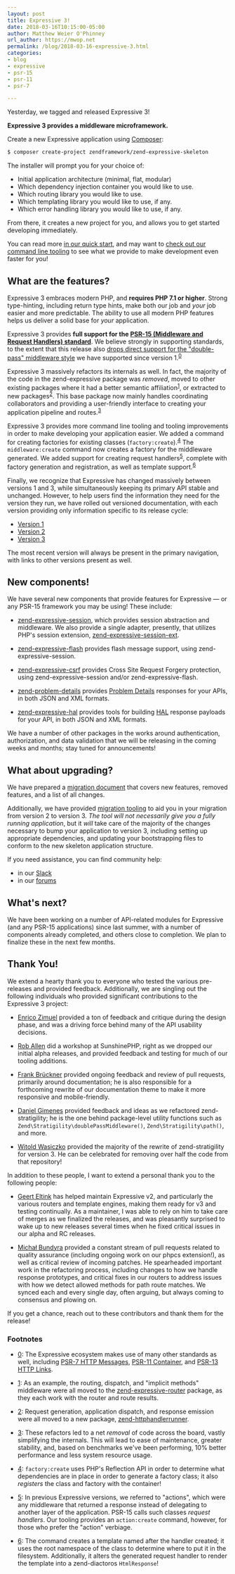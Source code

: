 ```yaml
---
layout: post
title: Expressive 3!
date: 2018-03-16T10:15:00-05:00
author: Matthew Weier O'Phinney
url_author: https://mwop.net
permalink: /blog/2018-03-16-expressive-3.html
categories:
- blog
- expressive
- psr-15
- psr-11
- psr-7

---
```


Yesterday, we tagged and released Expressive 3!

**Expressive 3 provides a middleware microframework.**

Create a new Expressive application using [Composer](https://getcomposer.org):

```bash
$ composer create-project zendframework/zend-expressive-skeleton
```

The installer will prompt you for your choice of:

- Initial application architecture (minimal, flat, modular)
- Which dependency injection container you would like to use.
- Which routing library you would like to use.
- Which templating library you would like to use, if any.
- Which error handling library you would like to use, if any.

From there, it creates a new project for you, and allows you to get started
developing immediately.

You can read more [in our quick start](https://docs.zendframework.com/zend-expressive/v3/getting-started/quick-start/),
and may want to [check out our command line tooling](https://docs.zendframework.com/zend-expressive/v3/reference/cli-tooling/#expressive-command-line-tool)
to see what we provide to make development even faster for you!

## What are the features?

Expressive 3 embraces modern PHP, and **requires PHP 7.1 or higher**. Strong
type-hinting, including return type hints, make both our job and _your_ job
easier and more predictable. The ability to use all modern PHP features helps us
deliver a solid base for _your_ application.

Expressive 3 provides **full support for the [PSR-15 (Middleware and Request
Handlers) standard](https://www.php-fig.org/psr/psr-15/)**. We believe strongly
in supporting standards, to the extent that this release also [drops direct
support for the "double-pass" middleware style](https://docs.zendframework.com/zend-expressive/v3/getting-started/features/#double-pass-middleware)
we have supported since version 1.<sup id="target-0">[0](#footnote-0)</sup>

Expressive 3 massively refactors its internals as well. In fact, the majority of
the code in the zend-expressive package was _removed_, moved to other existing
packages where it had a better semantic affiliation<sup id="target-1">[1](#footnote-1)</sup>,
or extracted to new packages<sup id="target-2">[2](#footnote-2)</sup>. This base
package now mainly handles coordinating collaborators and providing a
user-friendly interface to creating your application pipeline and routes.<sup id="target-3">[3](#footnote-3)</sup>

Expressive 3 provides more command line tooling and tooling improvements in
order to make developing your application easier. We added a command for
creating factories for existing classes (`factory:create`).<sup id="target-4">[4](#footnote-4)</sup>
The `middleware:create` command now creates a factory for the
middleware generated. We added support for creating request handlers<sup id="target-5">[5](#footnote-5)</sup>,
complete with factory generation and registration, as well as template support.<sup id="target-6">[6](#footnote-6)</sup>

Finally, we recognize that Expressive has changed massively between versions 1
and 3, while simultaneously keeping its primary API stable and unchanged.
However, to help users find the information they need for the version they run,
we have rolled out versioned documentation, with each version providing only
information specific to its release cycle:

- [Version 1](https://docs.zendframework.com/zend-expressive/v1/)
- [Version 2](https://docs.zendframework.com/zend-expressive/v2/)
- [Version 3](https://docs.zendframework.com/zend-expressive/v3/getting-started/features/)

The most recent version will always be present in the primary navigation, with
links to other versions present as well.

## New components!

We have several new components that provide features for Expressive &mdash; or
any PSR-15 framework you may be using! These include:

- [zend-expressive-session](https://docs.zendframework.com/zend-expressive-session/),
  which provides session abstraction and middleware. We also provide a single
  adapter, presently, that utilizes PHP's session extension, 
  [zend-expressive-session-ext](https://docs.zendframework.com/zend-expressive-session-ext/).

- [zend-expressive-flash](https://docs.zendframework.com/zend-expressive-flash/)
  provides flash message support, using zend-expressive-session.

- [zend-expressive-csrf](https://docs.zendframework.com/zend-expressive-csrf/)
  provides Cross Site Request Forgery protection, using zend-expressive-session
  and/or zend-expressive-flash.

- [zend-problem-details](https://docs.zendframework.com/zend-problem-details/)
  provides [Problem Details](https://tools.ietf.org/html/rfc7807) responses for
  your APIs, in both JSON and XML formats.

- [zend-expressive-hal](https://docs.zendframework.com/zend-expressive-hal/)
  provides tools for building [HAL](https://tools.ietf.org/html/draft-kelly-json-hal-08)
  response payloads for your API, in both JSON and XML formats.

We have a number of other packages in the works around authentication,
authorization, and data validation that we will be releasing in the coming weeks
and months; stay tuned for announcements!

## What about upgrading?

We have prepared a [migration document](https://docs.zendframework.com/zend-expressive/v3/reference/migration/)
that covers new features, removed features, and a list of all changes.

Additionally, we have provided [migration tooling](https://docs.zendframework.com/zend-expressive/v3/reference/migration/#upgrading)
to aid you in your migration from version 2 to version 3. _The tool will not
necessarily give you a fully running application_, but it _will_ take care of
the majority of the changes necessary to bump your application to version 3,
including setting up appropriate dependencies, and updating your bootstrapping
files to conform to the new skeleton application structure.

If you need assistance, you can find community help:

- in our [Slack](https://zendframework-slack.herokuapp.com)
- in our [forums](https://discourse.zendframework.com/c/questions/expressive/)

## What's next?

We have been working on a number of API-related modules for Expressive (and any
PSR-15 applications) since last summer, with a number of components already
completed, and others close to completion. We plan to finalize these in the next
few months.

## Thank You!

We extend a hearty thank you to everyone who tested the various pre-releases and
provided feedback. Additionally, we are singling out the following individuals
who provided significant contributions to the Expressive 3 project:

- [Enrico Zimuel](https://www.zimuel.it/) provided a ton of feedback and
  critique during the design phase, and was a driving force behind many of the
  API usability decisions.

- [Rob Allen](https://akrabat.com/) did a workshop at SunshinePHP, right as we
  dropped our initial alpha releases, and provided feedback and testing for much
  of our tooling additions.

- [Frank Brückner](http://www.froschdesignstudio.de) provided ongoing feedback
  and review of pull requests, primarily around documentation; he is also
  responsible for a forthcoming rewrite of our documentation theme to make it
  more responsive and mobile-friendly.

- [Daniel Gimenes](https://github.com/danizord) provided feedback and ideas as
  we refactored zend-stratigility; he is the one behind package-level utility
  functions such as `Zend\Stratigility\doublePassMiddleware()`,
  `Zend\Stratigility\path()`, and more.

- [Witold Wasiczko](https://github.com/snapshotpl) provided the majority of the
  rewrite of zend-stratigility for version 3. He can be celebrated for removing
  over half the code from that repository!

In addition to these people, I want to extend a personal thank you to the
following people:

- [Geert Eltink](https://xtreamwayz.com/) has helped maintain Expressive v2, and
  particularly the various routers and template engines, making them ready for
  v3 and testing continually. As a maintainer, I was able to rely on him to take
  care of merges as we finalized the releases, and was pleasantly surprised to
  wake up to new releases several times when he fixed critical issues in our
  alpha and RC releases.

- [Michał Bundyra](https://github.com/webimpress) provided a constant stream of
  pull requests related to quality assurance (including ongoing work on our phpcs
  extension!), as well as critical review of incoming patches. He spearheaded
  important work in the refactoring process, including changes to how we handle
  response prototypes, and critical fixes in our routers to address issues with
  how we detect allowed methods for path route matches. We synced each and every
  single day, often arguing, but always coming to consensus and plowing on.

If you get a chance, reach out to these contributors and thank them for the
release!

### Footnotes

- <span id="footnote-0">[0](#target-0)</span>: The Expressive ecosystem makes
  use of many other standards as well, including
  [PSR-7 HTTP Messages](https://www.php-fig.org/psr/psr-7/),
  [PSR-11 Container](https://www.php-fig.org/psr/psr-11/), and
  [PSR-13 HTTP Links](https://www.php-fig.org/psr/psr-13/).

- <span id="footnote-1">[1](#target-1)</span>: As an example, the routing,
  dispatch, and "implicit methods" middleware were all moved to the
  [zend-expressive-router](https://github.com/zendframework/zend-expressive-router)
  package, as they each work with the router and route results.

- <span id="footnote-2">[2](#target-2)</span>: Request generation, application
  dispatch, and response emission were all moved to a new package, 
  [zend-httphandlerrunner](https://github.com/zendframework/zend-httphandlerrunner).

- <span id="footnote-3">[3](#target-3)</span>: These refactors led to a net
  _removal_ of code across the board, vastly simplifying the internals. This
  will lead to ease of maintenance, greater stability, and, based on benchmarks
  we've been performing, 10% better performance and less system resource usage.

- <span id="footnote-4">[4](#target-4)</span>: `factory:create` uses PHP's
  Reflection API in order to determine what dependencies are in place in order to
  generate a factory class; it also _registers_ the class and factory with the
  container!

- <span id="footnote-5">[5](#target-5)</span>: In previous Expressive versions,
  we referred to "actions", which were any middleware that returned a response
  instead of delegating to another layer of the application. PSR-15 calls such
  classes _request handlers_. Our tooling provides an `action:create` command,
  however, for those who prefer the "action" verbiage.

- <span id="footnote-6">[6](#target-6)</span>: The command creates a template
  named after the handler created; it uses the root namespace of the class to
  determine where to put it in the filesystem. Additionally, it alters the
  generated request handler to render the template into a zend-diactoros
  `HtmlResponse`!
